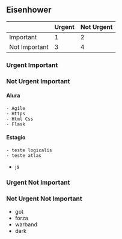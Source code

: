 ## Eisenhower

|               | Urgent | Not Urgent |
|---------------|--------|------------|
| Important     |   1    |    2       |
| Not Important |   3    |    4       | 
	


### Urgent Important

### Not Urgent Important
#### Alura 
	- Agile
	- Https
	- Html Css
	- Flask
#### Estagio
	- teste logicalis
	- teste atlas
- js

### Urgent Not Important

### Not Urgent Not Important
- got
- forza
- warband
- dark

